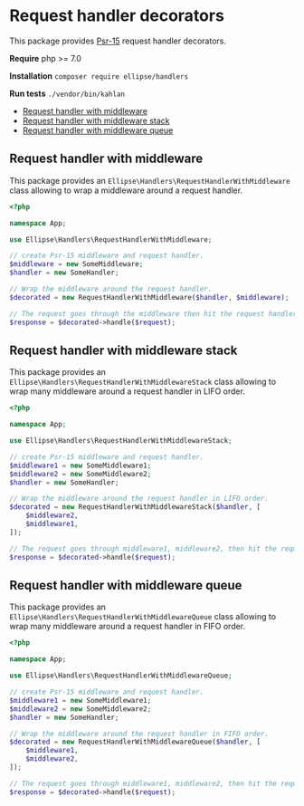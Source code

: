 # Request handler decorators

This package provides [Psr-15](https://www.php-fig.org/psr/psr-15/) request handler decorators.

**Require** php >= 7.0

**Installation** `composer require ellipse/handlers`

**Run tests** `./vendor/bin/kahlan`

- [Request handler with middleware](https://github.com/ellipsephp/handlers#request-handler-with-middleware)
- [Request handler with middleware stack](https://github.com/ellipsephp/handlers#request-handler-with-middleware-stack)
- [Request handler with middleware queue](https://github.com/ellipsephp/handlers#request-handler-with-middleware-queue)

## Request handler with middleware

This package provides an `Ellipse\Handlers\RequestHandlerWithMiddleware` class allowing to wrap a middleware around a request handler.

```php
<?php

namespace App;

use Ellipse\Handlers\RequestHandlerWithMiddleware;

// create Psr-15 middleware and request handler.
$middleware = new SomeMiddleware;
$handler = new SomeHandler;

// Wrap the middleware around the request handler.
$decorated = new RequestHandlerWithMiddleware($handler, $middleware);

// The request goes through the middleware then hit the request handler.
$response = $decorated->handle($request);
```

## Request handler with middleware stack

This package provides an `Ellipse\Handlers\RequestHandlerWithMiddlewareStack` class allowing to wrap many middleware around a request handler in LIFO order.

```php
<?php

namespace App;

use Ellipse\Handlers\RequestHandlerWithMiddlewareStack;

// create Psr-15 middleware and request handler.
$middleware1 = new SomeMiddleware1;
$middleware2 = new SomeMiddleware2;
$handler = new SomeHandler;

// Wrap the middleware around the request handler in LIFO order.
$decorated = new RequestHandlerWithMiddlewareStack($handler, [
    $middleware2,
    $middleware1,
]);

// The request goes through middleware1, middleware2, then hit the request handler.
$response = $decorated->handle($request);
```

## Request handler with middleware queue

This package provides an `Ellipse\Handlers\RequestHandlerWithMiddlewareQueue` class allowing to wrap many middleware around a request handler in FIFO order.

```php
<?php

namespace App;

use Ellipse\Handlers\RequestHandlerWithMiddlewareQueue;

// create Psr-15 middleware and request handler.
$middleware1 = new SomeMiddleware1;
$middleware2 = new SomeMiddleware2;
$handler = new SomeHandler;

// Wrap the middleware around the request handler in FIFO order.
$decorated = new RequestHandlerWithMiddlewareQueue($handler, [
    $middleware1,
    $middleware2,
]);

// The request goes through middleware1, middleware2, then hit the request handler.
$response = $decorated->handle($request);
```
